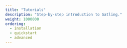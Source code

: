 ```yaml
---
title: "Tutorials"
description: "Step-by-step introduction to Gatling."
weight: 1000000
ordering:
  - installation
  - quickstart
  - advanced
---
```

